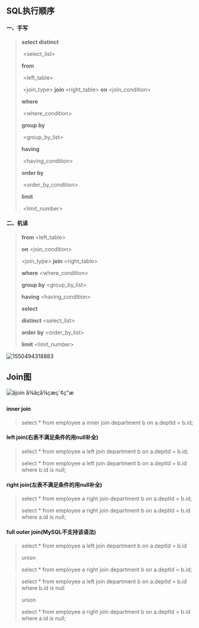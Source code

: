 ## SQL执行顺序

#### 一、手写

> **select distinct**
>
> ​	<select_list>
>
> **from**
>
> ​	<left_table> 
>
> ​	<join_type>   **join**  <right_table> **on** <join_condition>
>
> **where**
>
> ​	<where_condition>
>
> **group by**
>
> ​	<group_by_list>
>
> **having**
>
> ​	<having_condition>
>
> **order by**
>
> ​	<order_by_condition>
>
> **limit**   
>
> ​	<limit_number>

#### 二、机读

> **from**	<left_table> 
>
> **on** 		<join_condition>
>
> <join_type>   **join**  <right_table>
>
> **where**  	<where_condition>
>
> **group by**  <group_by_list>
>
> **having**    <having_condition>
>
> **select**
>
> **distinct**	<select_list>
>
> **order** **by**	<order_by_list>
>
> **limit**	<limit_number>

![1550494318883](C:\Users\csw\AppData\Roaming\Typora\typora-user-images\1550494318883.png)

## Join图 

![âjoin å¾âçå¾çæç´¢ç"æ](https://raw.githubusercontent.com/mzlogin/mzlogin.github.io/master/images/posts/database/Visual_SQL_JOINS_orig.jpg)

#### inner join

> select * from employee a inner join department b on a.deptId = b.id;

#### left join(右表不满足条件的用null补全)

> select * from employee a left join department b on a.deptId = b.id;
>
> select * from employee a left join department b on a.deptId = b.id where b.id is null;

#### right join(左表不满足条件的用null补全)

> select * from employee a right join department b on a.deptId = b.id;
>
> select * from employee a right join department b on a.deptId = b.id where a.id is null;

#### full outer join(MySQL不支持该语法)

> select * from employee a left join department b on a.deptId = b.id
>
> union
>
> select * from employee a right join department b on a.deptId = b.id;

> select * from employee a left join department b on a.deptId = b.id where b.id is null
>
> union
>
> select * from employee a right join department b on a.deptId = b.id where a.id is null;